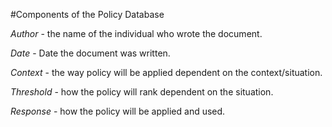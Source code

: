 #Components of the Policy Database

*Author* - the name of the individual who wrote the document.

*Date* - Date the document was written.

*Context* - the way policy will be applied dependent on the context/situation.

*Threshold* - how the policy will rank dependent on the situation.

*Response* - how the policy will be applied and used.
